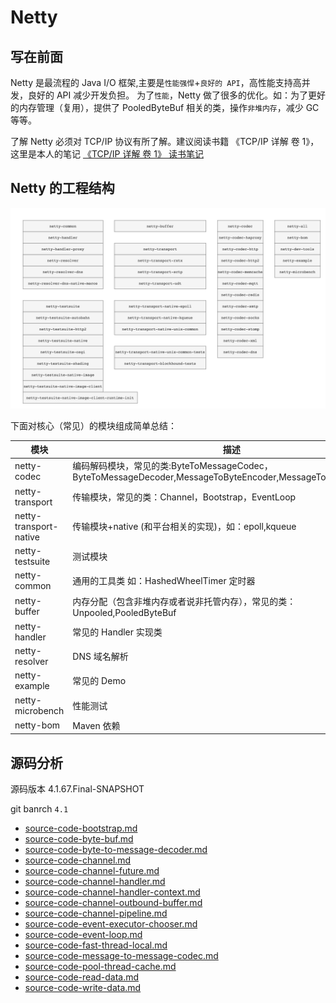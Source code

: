 # Netty

## 写在前面

Netty 是最流程的 Java I/O 框架,主要是`性能强悍`+`良好的 API`，高性能支持高并发，良好的 API 减少开发负担。
为了`性能`，Netty 做了很多的优化。如：为了更好的内存管理（复用），提供了 PooledByteBuf 相关的类，操作`非堆内存`，减少 GC 等等。

了解 Netty 必须对 TCP/IP 协议有所了解。建议阅读书籍 《TCP/IP 详解 卷 1》，这里是本人的笔记 [《TCP/IP 详解 卷 1》 读书笔记](https://github.com/web1992/read/blob/main/tcp-ip/TCP-IP-%E8%AF%A6%E8%A7%A3-%E5%8D%B71/readme.md)

## Netty 的工程结构

![netty-4.1-modules.png](./images/netty-4.1-modules.png)

下面对核心（常见）的模块组成简单总结：

| 模块                   | 描述                                                                                                       |
| ---------------------- | ---------------------------------------------------------------------------------------------------------- |
| netty-codec            | 编码解码模块，常见的类:ByteToMessageCodec，ByteToMessageDecoder,MessageToByteEncoder,MessageToMessageCodec |
| netty-transport        | 传输模块，常见的类：Channel，Bootstrap，EventLoop                                                          |
| netty-transport-native | 传输模块+native (和平台相关的实现)，如：epoll,kqueue                                                       |
| netty-testsuite        | 测试模块                                                                                                   |
| netty-common           | 通用的工具类 如：HashedWheelTimer 定时器                                                                   |
| netty-buffer           | 内存分配（包含非堆内存或者说非托管内存），常见的类：Unpooled,PooledByteBuf                                 |
| netty-handler          | 常见的 Handler 实现类                                                                                      |
| netty-resolver         | DNS 域名解析                                                                                               |
| netty-example          | 常见的 Demo                                                                                                |
| netty-microbench       | 性能测试                                                                                                   |
| netty-bom              | Maven 依赖                                                                                                 |

## 源码分析

源码版本 4.1.67.Final-SNAPSHOT

git banrch `4.1`

- [source-code-bootstrap.md](source-code-bootstrap.md)
- [source-code-byte-buf.md](source-code-byte-buf.md)
- [source-code-byte-to-message-decoder.md](source-code-byte-to-message-decoder.md)
- [source-code-channel.md](source-code-channel.md)
- [source-code-channel-future.md](source-code-channel-future.md)
- [source-code-channel-handler.md](source-code-channel-handler.md)
- [source-code-channel-handler-context.md](source-code-channel-handler-context.md)
- [source-code-channel-outbound-buffer.md](source-code-channel-outbound-buffer.md)
- [source-code-channel-pipeline.md](source-code-channel-pipeline.md)
- [source-code-event-executor-chooser.md](source-code-event-executor-chooser.md)
- [source-code-event-loop.md](source-code-event-loop.md)
- [source-code-fast-thread-local.md](source-code-fast-thread-local.md)
- [source-code-message-to-message-codec.md](source-code-message-to-message-codec.md)
- [source-code-pool-thread-cache.md](source-code-pool-thread-cache.md)
- [source-code-read-data.md](source-code-read-data.md)
- [source-code-write-data.md](source-code-write-data.md)
